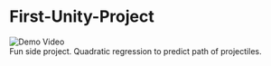 # First-Unity-Project
![Demo Video](https://media.giphy.com/media/77pibMtrgU4hR1bSmk/giphy.gif)
<br>
Fun side project. Quadratic regression to predict path of projectiles.
